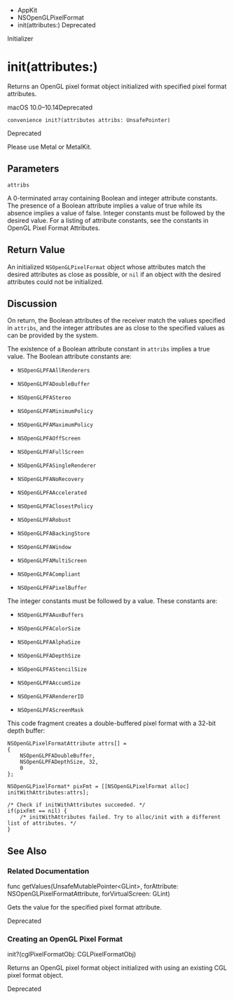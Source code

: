 

- AppKit
- NSOpenGLPixelFormat
-  init(attributes:) Deprecated

Initializer

# init(attributes:)

Returns an OpenGL pixel format object initialized with specified pixel format attributes.

macOS 10.0–10.14Deprecated

``` source
convenience init?(attributes attribs: UnsafePointer)
```

Deprecated

Please use Metal or MetalKit.

## Parameters 

`attribs`  

A 0-terminated array containing Boolean and integer attribute constants. The presence of a Boolean attribute implies a value of true while its absence implies a value of false. Integer constants must be followed by the desired value. For a listing of attribute constants, see the constants in OpenGL Pixel Format Attributes.

## Return Value

An initialized `NSOpenGLPixelFormat` object whose attributes match the desired attributes as close as possible, or `nil` if an object with the desired attributes could not be initialized.

## Discussion

On return, the Boolean attributes of the receiver match the values specified in `attribs`, and the integer attributes are as close to the specified values as can be provided by the system.

The existence of a Boolean attribute constant in `attribs` implies a true value. The Boolean attribute constants are:

- `NSOpenGLPFAAllRenderers`

- `NSOpenGLPFADoubleBuffer`

- `NSOpenGLPFAStereo`

- `NSOpenGLPFAMinimumPolicy`

- `NSOpenGLPFAMaximumPolicy`

- `NSOpenGLPFAOffScreen`

- `NSOpenGLPFAFullScreen`

- `NSOpenGLPFASingleRenderer`

- `NSOpenGLPFANoRecovery`

- `NSOpenGLPFAAccelerated`

- `NSOpenGLPFAClosestPolicy`

- `NSOpenGLPFARobust`

- `NSOpenGLPFABackingStore`

- `NSOpenGLPFAWindow`

- `NSOpenGLPFAMultiScreen`

- `NSOpenGLPFACompliant`

- `NSOpenGLPFAPixelBuffer`

The integer constants must be followed by a value. These constants are:

- `NSOpenGLPFAAuxBuffers`

- `NSOpenGLPFAColorSize`

- `NSOpenGLPFAAlphaSize`

- `NSOpenGLPFADepthSize`

- `NSOpenGLPFAStencilSize`

- `NSOpenGLPFAAccumSize`

- `NSOpenGLPFARendererID`

- `NSOpenGLPFAScreenMask`

This code fragment creates a double-buffered pixel format with a 32-bit depth buffer:

```
NSOpenGLPixelFormatAttribute attrs[] =
{
    NSOpenGLPFADoubleBuffer,
    NSOpenGLPFADepthSize, 32,
    0
};

NSOpenGLPixelFormat* pixFmt = [[NSOpenGLPixelFormat alloc] initWithAttributes:attrs];

/* Check if initWithAttributes succeeded. */
if(pixFmt == nil) {
    /* initWithAttributes failed. Try to alloc/init with a different  list of attributes. */
}
```

## See Also

### Related Documentation

func getValues(UnsafeMutablePointer&lt;GLint>, forAttribute: NSOpenGLPixelFormatAttribute, forVirtualScreen: GLint)

Gets the value for the specified pixel format attribute.

Deprecated

### Creating an OpenGL Pixel Format

init?(cglPixelFormatObj: CGLPixelFormatObj)

Returns an OpenGL pixel format object initialized with using an existing CGL pixel format object.

Deprecated


